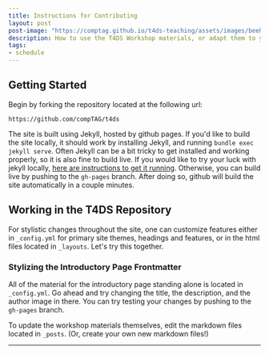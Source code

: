 ```yaml
---
title: Instructions for Contributing
layout: post
post-image: "https://comptag.github.io/t4ds-teaching/assets/images/beehive.jpg"
description: How to use the T4DS Workshop materials, or adapt them to your own workshop setting.
tags:
- schedule
---
```


## Getting Started

Begin by forking the repository located at the following url:

`https://github.com/compTAG/t4ds`

The site is built using Jekyll, hosted by github pages. If you'd like to build the
site locally, it should work by installing Jekyll, and running
`bundle exec jekyll serve`. Often Jekyll can be a bit tricky to get installed and
working properly, so it is also fine to build live. If you would like to try your luck
with jekyll locally, [here are instructions to get it running](https://jekyllrb.com/docs/installation/).
Otherwise, you can build live by pushing to the `gh-pages` branch. After doing so, github will build
the site automatically in a couple minutes.

## Working in the T4DS Repository

For stylistic changes throughout the site, one can customize features either in
`_config.yml` for primary site themes, headings and features, or in the html files
located in `_layouts`. Let's try this together.

### Stylizing the Introductory Page Frontmatter

All of the material for the introductory page standing alone is located in
`_config.yml`. Go ahead and try changing the title, the description, and the author image in there.
You can try testing your changes by pushing to the `gh-pages` branch.

To update the workshop materials themselves, edit the markdown files located in
`_posts`. (Or, create your own new markdown files!)  

---
